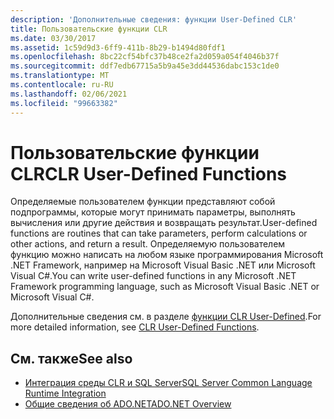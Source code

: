 ```yaml
---
description: 'Дополнительные сведения: функции User-Defined CLR'
title: Пользовательские функции CLR
ms.date: 03/30/2017
ms.assetid: 1c59d9d3-6ff9-411b-8b29-b1494d80fdf1
ms.openlocfilehash: 8bc22cf54bfc37b48ce2fa2d059a054f4046b37f
ms.sourcegitcommit: ddf7edb67715a5b9a45e3dd44536dabc153c1de0
ms.translationtype: MT
ms.contentlocale: ru-RU
ms.lasthandoff: 02/06/2021
ms.locfileid: "99663382"
---
```

# <a name="clr-user-defined-functions"></a><span data-ttu-id="b4b04-103">Пользовательские функции CLR</span><span class="sxs-lookup"><span data-stu-id="b4b04-103">CLR User-Defined Functions</span></span>

<span data-ttu-id="b4b04-104">Определяемые пользователем функции представляют собой подпрограммы, которые могут принимать параметры, выполнять вычисления или другие действия и возвращать результат.</span><span class="sxs-lookup"><span data-stu-id="b4b04-104">User-defined functions are routines that can take parameters, perform calculations or other actions, and return a result.</span></span> <span data-ttu-id="b4b04-105">Определяемую пользователем функцию можно написать на любом языке программирования Microsoft .NET Framework, например на Microsoft Visual Basic .NET или Microsoft Visual C#.</span><span class="sxs-lookup"><span data-stu-id="b4b04-105">You can write user-defined functions in any Microsoft .NET Framework programming language, such as Microsoft Visual Basic .NET or Microsoft Visual C#.</span></span>  
  
 <span data-ttu-id="b4b04-106">Дополнительные сведения см. в разделе [функции CLR User-Defined](/sql/relational-databases/clr-integration-database-objects-user-defined-functions/clr-user-defined-functions).</span><span class="sxs-lookup"><span data-stu-id="b4b04-106">For more detailed information, see [CLR User-Defined Functions](/sql/relational-databases/clr-integration-database-objects-user-defined-functions/clr-user-defined-functions).</span></span>  
  
## <a name="see-also"></a><span data-ttu-id="b4b04-107">См. также</span><span class="sxs-lookup"><span data-stu-id="b4b04-107">See also</span></span>

- [<span data-ttu-id="b4b04-108">Интеграция среды CLR и SQL Server</span><span class="sxs-lookup"><span data-stu-id="b4b04-108">SQL Server Common Language Runtime Integration</span></span>](sql-server-common-language-runtime-integration.md)
- [<span data-ttu-id="b4b04-109">Общие сведения об ADO.NET</span><span class="sxs-lookup"><span data-stu-id="b4b04-109">ADO.NET Overview</span></span>](../ado-net-overview.md)
